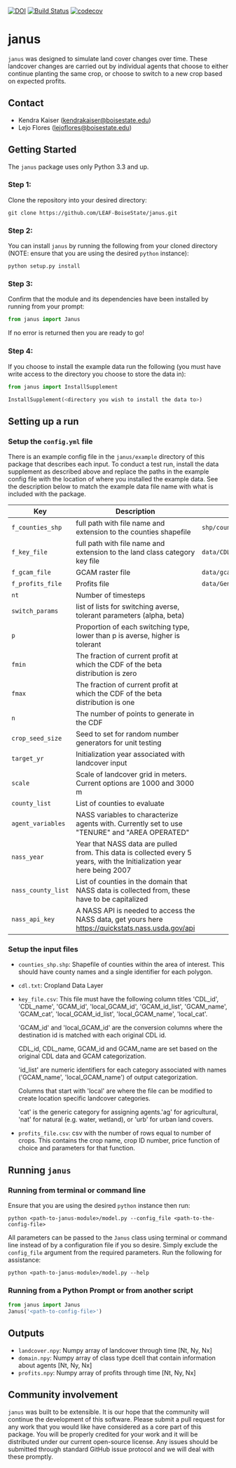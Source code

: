 [![DOI](https://zenodo.org/badge/157612222.svg)](https://zenodo.org/badge/latestdoi/157612222)
[![Build Status](https://travis-ci.org/LEAF-BoiseState/janus.svg?branch=master)](https://travis-ci.org/LEAF-BoiseState/janus)
[![codecov](https://codecov.io/gh/LEAF-BoiseState/janus/branch/master/graph/badge.svg)](https://codecov.io/gh/LEAF-BoiseState/janus)


# janus

`janus` was designed to simulate land cover changes over time. These landcover changes are carried out by individual agents that choose to either continue planting the same crop, or choose to switch to a new crop based on expected profits.

## Contact
- Kendra Kaiser (kendrakaiser@boisestate.edu)
- Lejo Flores (lejoflores@boisestate.edu)

## Getting Started
The `janus` package uses only Python 3.3 and up.

### Step 1:
Clone the repository into your desired directory:

`git clone https://github.com/LEAF-BoiseState/janus.git`

### Step 2:
You can install `janus` by running the following from your cloned directory (NOTE: ensure that you are using the desired `python` instance):

`python setup.py install`

### Step 3:
Confirm that the module and its dependencies have been installed by running from your prompt:

```python
from janus import Janus
```

If no error is returned then you are ready to go!

### Step 4:
If you choose to install the example data run the following (you must have write access to the directory you choose to store the data in):

```python
from janus import InstallSupplement

InstallSupplement(<directory you wish to install the data to>)
```

## Setting up a run

### Setup the `config.yml` file
There is an example config file in the `janus/example` directory of this package that describes each input.  To conduct a test run, install the data supplement as described above and replace the paths in the example config file with the location of where you installed the example data.  See the description below to match the example data file name with what is included with the package.

| Key | Description | Example Data Name
| -- | -- | -- |
| `f_counties_shp` | full path with file name and extension to the counties shapefile | `shp/counties_srb.shp` |
| `f_key_file` | full path with file name and extension to the land class category key file | `data/CDL2GCAM_categories.csv` |
| `f_gcam_file` | GCAM raster file | `data/gcam_2010_domain_3000.tiff` |
| `f_profits_file` | Profits file | `data/GenerateSyntheticPrices_test_output.csv` |
| `nt` | Number of timesteps | |
| `switch_params` | list of lists for switching averse, tolerant parameters (alpha, beta) | |
| `p` | Proportion of each switching type, lower than p is averse, higher is tolerant | |
| `fmin` | The fraction of current profit at which the CDF of the beta distribution is zero | |
| `fmax` | The fraction of current profit at which the CDF of the beta distribution is one | |
| `n` | The number of points to generate in the CDF | |
| `crop_seed_size` | Seed to set for random number generators for unit testing | |
| `target_yr` | Initialization year associated with landcover input | |
| `scale` | Scale of landcover grid in meters. Current options are 1000 and 3000 m | |
| `county_list` | List of counties to evaluate | |
| `agent_variables` | NASS variables to characterize agents with. Currently set to use "TENURE" and "AREA OPERATED" | |
| `nass_year` | Year that NASS data are pulled from. This data is collected every 5 years, with the Initialization year here being 2007 | |
| `nass_county_list` | List of counties in the domain that NASS data is collected from, these have to be capitalized | |
| `nass_api_key` | A NASS API is needed to access the NASS data, get yours here https://quickstats.nass.usda.gov/api | |

### Setup the input files

- `counties_shp.shp`:  Shapefile of counties within the area of interest. This should have county names and a single identifier for each polygon.

- `cdl.txt`:  Cropland Data Layer

- `key_file.csv`:  This file must have the following column titles 'CDL_id',	'CDL_name',	'GCAM_id',	'local_GCAM_id', 'GCAM_id_list',	'GCAM_name',	'GCAM_cat',	'local_GCAM_id_list',	'local_GCAM_name',	'local_cat'.

	'GCAM_id' and	'local_GCAM_id' are the conversion columns where the destination id is matched with each original CDL id.

	CDL_id, CDL_name, GCAM_id and GCAM_name are set based on the original CDL data and GCAM categorization.

	'id_list' are numeric identifiers for each category associated with names ('GCAM_name', 'local_GCAM_name') of output categorization.

	Columns that start with 'local' are where the file can be modified to create location specific landcover categories.

	'cat' is the generic category for assigning agents.'ag' for agricultural, 'nat' for natural (e.g. water, wetland), or 'urb' for urban land covers.

- `profits_file.csv`:  csv with the number of rows equal to number of crops. This contains the crop name, crop ID number, price function of choice and parameters for that function.


## Running `janus`

### Running from terminal or command line
Ensure that you are using the desired `python` instance then run:

`python <path-to-janus-module>/model.py --config_file <path-to-the-config-file>`

All parameters can be passed to the `Janus` class using terminal or command line instead of by a configuration file if you so desire.  Simply exclude the `config_file` argument from the required parameters. Run the following for assistance:

`python <path-to-janus-module>/model.py --help`

### Running from a Python Prompt or from another script

```python
from janus import Janus
Janus('<path-to-config-file>')
```

## Outputs

- `landcover.npy`:  Numpy array of landcover through time [Nt, Ny, Nx]
- `domain.npy`:  Numpy array of class type dcell that contain information about agents [Nt, Ny, Nx]
- `profits.npy`:  Numpy array of profits through time [Nt, Ny, Nx]


## Community involvement
`janus` was built to be extensible.  It is our hope that the community will continue the development of this software.  Please submit a pull request for any work that you would like have considered as a core part of this package.  You will be properly credited for your work and it will be distributed under our current open-source license.  Any issues should be submitted through standard GitHub issue protocol and we will deal with these promptly.
